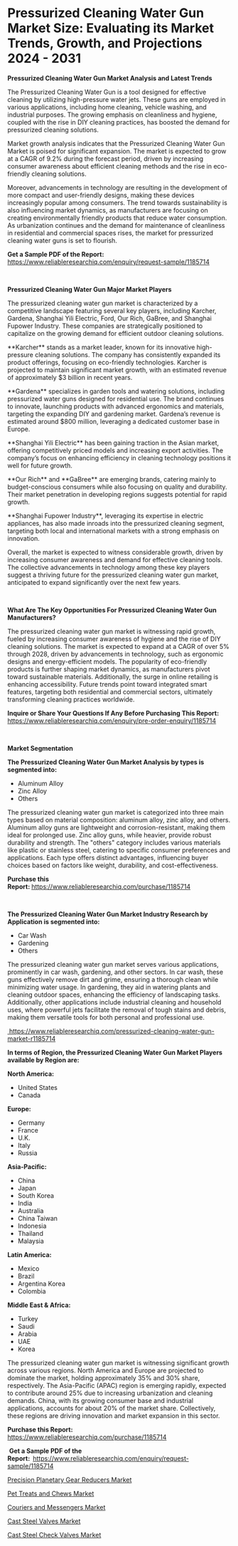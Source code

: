 <p><h1>Pressurized Cleaning Water Gun Market Size: Evaluating its Market Trends, Growth, and Projections 2024 - 2031</h1></p><p><strong>Pressurized Cleaning Water Gun Market Analysis and Latest Trends</strong></p>
<p><p>The Pressurized Cleaning Water Gun is a tool designed for effective cleaning by utilizing high-pressure water jets. These guns are employed in various applications, including home cleaning, vehicle washing, and industrial purposes. The growing emphasis on cleanliness and hygiene, coupled with the rise in DIY cleaning practices, has boosted the demand for pressurized cleaning solutions.</p><p>Market growth analysis indicates that the Pressurized Cleaning Water Gun Market is poised for significant expansion. The market is expected to grow at a CAGR of 9.2% during the forecast period, driven by increasing consumer awareness about efficient cleaning methods and the rise in eco-friendly cleaning solutions. </p><p>Moreover, advancements in technology are resulting in the development of more compact and user-friendly designs, making these devices increasingly popular among consumers. The trend towards sustainability is also influencing market dynamics, as manufacturers are focusing on creating environmentally friendly products that reduce water consumption. As urbanization continues and the demand for maintenance of cleanliness in residential and commercial spaces rises, the market for pressurized cleaning water guns is set to flourish.</p></p>
<p><strong>Get a Sample PDF of the Report:&nbsp;</strong> <a href="https://www.reliableresearchiq.com/enquiry/request-sample/1185714?utm_campaign=1141&utm_medium=2&utm_source=Github&utm_content=ia&utm_term=22102024&utm_id=pressurized-cleaning-water-gun">https://www.reliableresearchiq.com/enquiry/request-sample/1185714</a></p>
<p>&nbsp;</p>
<p><strong>Pressurized Cleaning Water Gun Major Market Players</strong></p>
<p><p>The pressurized cleaning water gun market is characterized by a competitive landscape featuring several key players, including Karcher, Gardena, Shanghai Yili Electric, Ford, Our Rich, GaBree, and Shanghai Fupower Industry. These companies are strategically positioned to capitalize on the growing demand for efficient outdoor cleaning solutions.</p><p>**Karcher** stands as a market leader, known for its innovative high-pressure cleaning solutions. The company has consistently expanded its product offerings, focusing on eco-friendly technologies. Karcher is projected to maintain significant market growth, with an estimated revenue of approximately $3 billion in recent years.</p><p>**Gardena** specializes in garden tools and watering solutions, including pressurized water guns designed for residential use. The brand continues to innovate, launching products with advanced ergonomics and materials, targeting the expanding DIY and gardening market. Gardena’s revenue is estimated around $800 million, leveraging a dedicated customer base in Europe.</p><p>**Shanghai Yili Electric** has been gaining traction in the Asian market, offering competitively priced models and increasing export activities. The company’s focus on enhancing efficiency in cleaning technology positions it well for future growth. </p><p>**Our Rich** and **GaBree** are emerging brands, catering mainly to budget-conscious consumers while also focusing on quality and durability. Their market penetration in developing regions suggests potential for rapid growth.</p><p>**Shanghai Fupower Industry**, leveraging its expertise in electric appliances, has also made inroads into the pressurized cleaning segment, targeting both local and international markets with a strong emphasis on innovation.</p><p>Overall, the market is expected to witness considerable growth, driven by increasing consumer awareness and demand for effective cleaning tools. The collective advancements in technology among these key players suggest a thriving future for the pressurized cleaning water gun market, anticipated to expand significantly over the next few years.</p></p>
<p>&nbsp;</p>
<p><strong>What Are The Key Opportunities For Pressurized Cleaning Water Gun Manufacturers?</strong></p>
<p><p>The pressurized cleaning water gun market is witnessing rapid growth, fueled by increasing consumer awareness of hygiene and the rise of DIY cleaning solutions. The market is expected to expand at a CAGR of over 5% through 2028, driven by advancements in technology, such as ergonomic designs and energy-efficient models. The popularity of eco-friendly products is further shaping market dynamics, as manufacturers pivot toward sustainable materials. Additionally, the surge in online retailing is enhancing accessibility. Future trends point toward integrated smart features, targeting both residential and commercial sectors, ultimately transforming cleaning practices worldwide.</p></p>
<p><strong>Inquire or Share Your Questions If Any Before Purchasing This Report:</strong> <a href="https://www.reliableresearchiq.com/enquiry/pre-order-enquiry/1185714?utm_campaign=1141&utm_medium=2&utm_source=Github&utm_content=ia&utm_term=22102024&utm_id=pressurized-cleaning-water-gun">https://www.reliableresearchiq.com/enquiry/pre-order-enquiry/1185714</a></p>
<p>&nbsp;</p>
<p><strong>Market Segmentation</strong></p>
<p><strong>The Pressurized Cleaning Water Gun Market Analysis by types is segmented into:</strong></p>
<p><ul><li>Aluminum Alloy</li><li>Zinc Alloy</li><li>Others</li></ul></p>
<p><p>The pressurized cleaning water gun market is categorized into three main types based on material composition: aluminum alloy, zinc alloy, and others. Aluminum alloy guns are lightweight and corrosion-resistant, making them ideal for prolonged use. Zinc alloy guns, while heavier, provide robust durability and strength. The "others" category includes various materials like plastic or stainless steel, catering to specific consumer preferences and applications. Each type offers distinct advantages, influencing buyer choices based on factors like weight, durability, and cost-effectiveness.</p></p>
<p><strong>Purchase this Report:&nbsp;</strong><a href="https://www.reliableresearchiq.com/purchase/1185714?utm_campaign=1141&utm_medium=2&utm_source=Github&utm_content=ia&utm_term=22102024&utm_id=pressurized-cleaning-water-gun">https://www.reliableresearchiq.com/purchase/1185714</a></p>
<p>&nbsp;</p>
<p><strong>The Pressurized Cleaning Water Gun Market Industry Research by Application is segmented into:</strong></p>
<p><ul><li>Car Wash</li><li>Gardening</li><li>Others</li></ul></p>
<p><p>The pressurized cleaning water gun market serves various applications, prominently in car wash, gardening, and other sectors. In car wash, these guns effectively remove dirt and grime, ensuring a thorough clean while minimizing water usage. In gardening, they aid in watering plants and cleaning outdoor spaces, enhancing the efficiency of landscaping tasks. Additionally, other applications include industrial cleaning and household uses, where powerful jets facilitate the removal of tough stains and debris, making them versatile tools for both personal and professional use.</p></p>
<p><a href="https://www.reliableresearchiq.com/pressurized-cleaning-water-gun-market-r1185714?utm_campaign=1141&utm_medium=2&utm_source=Github&utm_content=ia&utm_term=22102024&utm_id=pressurized-cleaning-water-gun">&nbsp;https://www.reliableresearchiq.com/pressurized-cleaning-water-gun-market-r1185714</a></p>
<p><strong>In terms of Region, the Pressurized Cleaning Water Gun Market Players available by Region are:</strong></p>
<p>
    <p> <strong> North America: </strong>
        <ul>
            <li>United States</li>
            <li>Canada</li>
        </ul>
        </p> 
    <p> <strong> Europe: </strong>
        <ul>
            <li>Germany</li>
            <li>France</li>
            <li>U.K.</li>
            <li>Italy</li>
            <li>Russia</li>
        </ul>
        </p> 
    <p> <strong> Asia-Pacific: </strong>
        <ul>
            <li>China</li>
            <li>Japan</li>
            <li>South Korea</li>
            <li>India</li>
            <li>Australia</li>
            <li>China Taiwan</li>
            <li>Indonesia</li>
            <li>Thailand</li>
            <li>Malaysia</li>
        </ul>
        </p> 
    <p> <strong> Latin America: </strong>
        <ul>
            <li>Mexico</li>
            <li>Brazil</li>
            <li>Argentina Korea</li>
            <li>Colombia</li>
        </ul>
        </p> 
    <p> <strong> Middle East & Africa: </strong>
        <ul>
            <li>Turkey</li>
            <li>Saudi</li>
            <li>Arabia</li>
            <li>UAE</li>
            <li>Korea</li>
        </ul>
    </p>
    </p>
<p><p>The pressurized cleaning water gun market is witnessing significant growth across various regions. North America and Europe are projected to dominate the market, holding approximately 35% and 30% share, respectively. The Asia-Pacific (APAC) region is emerging rapidly, expected to contribute around 25% due to increasing urbanization and cleaning demands. China, with its growing consumer base and industrial applications, accounts for about 20% of the market share. Collectively, these regions are driving innovation and market expansion in this sector.</p></p>
<p><strong>Purchase this Report: </strong><a href="https://www.reliableresearchiq.com/purchase/1185714?utm_campaign=1141&utm_medium=2&utm_source=Github&utm_content=ia&utm_term=22102024&utm_id=pressurized-cleaning-water-gun">https://www.reliableresearchiq.com/purchase/1185714</a></p>
<p>&nbsp;<strong>Get a Sample PDF of the Report:&nbsp;&nbsp;</strong><a href="https://www.reliableresearchiq.com/enquiry/request-sample/1185714?utm_campaign=1141&utm_medium=2&utm_source=Github&utm_content=ia&utm_term=22102024&utm_id=pressurized-cleaning-water-gun">https://www.reliableresearchiq.com/enquiry/request-sample/1185714</a></p>
<p><strong></strong></p>
<p><p><a href="https://github.com/erskinemm93/Market-Research-Report-List-1/blob/main/precision-planetary-gear-reducers-market.md?utm_campaign=1141&utm_medium=2&utm_source=Github&utm_content=ia&utm_term=22102024&utm_id=pressurized-cleaning-water-gun">Precision Planetary Gear Reducers Market</a></p><p><a href="https://www.linkedin.com/pulse/pet-treats-chews-market-evolution-global-trends-regional-uk87c?utm_campaign=1141&utm_medium=2&utm_source=Github&utm_content=ia&utm_term=22102024&utm_id=pressurized-cleaning-water-gun">Pet Treats and Chews Market</a></p><p><a href="https://www.linkedin.com/pulse/trends-global-couriers-messengers-market-forecast-analysis-txkuc?utm_campaign=1141&utm_medium=2&utm_source=Github&utm_content=ia&utm_term=22102024&utm_id=pressurized-cleaning-water-gun">Couriers and Messengers Market</a></p><p><a href="https://issuu.com/reportprime-2/docs/cast-steel-valves-market-size-2030._e3d2e192157176?utm_campaign=1141&utm_medium=2&utm_source=Github&utm_content=ia&utm_term=22102024&utm_id=pressurized-cleaning-water-gun">Cast Steel Valves Market</a></p><p><a href="https://issuu.com/reportprime-2/docs/cast-steel-check-valves-market-size_4fb26a66f812ce?utm_campaign=1141&utm_medium=2&utm_source=Github&utm_content=ia&utm_term=22102024&utm_id=pressurized-cleaning-water-gun">Cast Steel Check Valves Market</a></p></p>